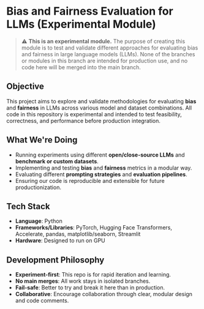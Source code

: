 # Bias and Fairness Evaluation for LLMs (Experimental Module)

> ⚠️ **This is an experimental module.** The purpose of creating this module is to test and validate different approaches for evaluating bias and fairness in large language models (LLMs). None of the branches or modules in this branch are intended for production use, and no code here will be merged into the main branch.

## Objective

This project aims to explore and validate methodologies for evaluating **bias** and **fairness** in LLMs across various model and dataset combinations. All code in this repository is experimental and intended to test feasibility, correctness, and performance before production integration.

## What We're Doing

- Running experiments using different **open/close-source LLMs** and **benchmark or custom datasets**.
- Implementing and testing **bias** and **fairness** metrics in a modular way.
- Evaluating different **prompting strategies** and **evaluation pipelines**.
- Ensuring our code is reproducible and extensible for future productionization.

## Tech Stack

- **Language**: Python
- **Frameworks/Libraries**: PyTorch, Hugging Face Transformers, Accelerate, pandas, matplotlib/seaborn, Streamlit
- **Hardware**: Designed to run on GPU

## Development Philosophy

- **Experiment-first**: This repo is for rapid iteration and learning.
- **No main merges**: All work stays in isolated branches.
- **Fail-safe**: Better to try and break it here than in production.
- **Collaborative**: Encourage collaboration through clear, modular design and code comments.